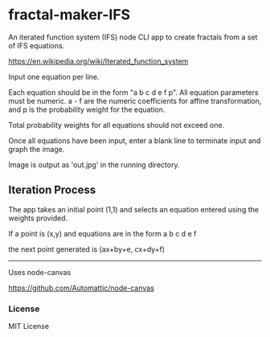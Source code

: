 # fractal-maker-IFS

An iterated function system (IFS) node CLI app to create
fractals from a set of IFS equations.

https://en.wikipedia.org/wiki/Iterated_function_system

Input one equation per line.

Each equation should be in the form "a b c d e f p". All equation
parameters must be numeric. a - f are the numeric coefficients for affine
transformation, and p is the probability weight for the equation.

Total probability weights for all equations should not exceed one.

Once all equations have been input, enter a blank line to terminate input
and graph the image.

Image is output as 'out.jpg' in the running directory.

## Iteration Process ##

The app takes an initial point (1,1)
and selects an equation entered using the weights provided.

If a point is (x,y) and equations are in the form a b c d e f

the next point generated is
(ax+by+e, cx+dy+f)

______________________________________________________

Uses node-canvas

https://github.com/Automattic/node-canvas

### License ###
MIT License